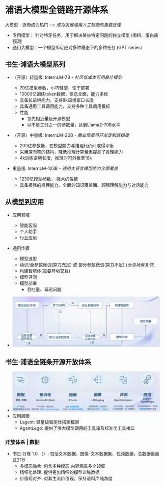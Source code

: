 # 浦语大模型全链路开源体系

大模型 - 逐渐成为热门 ——> *成为发展通用人工智能的重要途径*

- 专用模型： 针对特定任务，用于解决某些特定问题的独立模型 (围棋、蛋白质预测)
- 通用大模型：一个模型即可应对多种模态下的多种任务 (GPT series)


## 书生·浦语大模型系列
- （开源）轻量级: InternLM-7B - *社区低成本可用最佳模型*
    - 70亿模型参数，小巧轻便，便于部署
    - 10000亿训练token数据，信息全面，能力多维
    - 具备长语境能力，支持8k语境窗口长度
    - 具备通用工具调用能力，支持多种工具调用模板
    - 性能 
        - 领先相近量级开源模型
        - 以不足三分之一的参数量，达到Llama2-70B水平

- （开源）中量级: InternLM-20B - *商业场景可开发定制高精度* 
    - 200亿参数量，在模型能力与推理代价间取得平衡
    - 采用深而窄的结构，降低推理计算量但提高了推理能力
    - 4k训练语境长度，推理时可外推至16k 

- 重量级: InternLM-123B - *通用大语言模型能力全面覆盖* 
    - 1230亿模型参数， 强大的性能
    - 具备极强的推理能力、全面的知识覆盖面、超强理解能力与对话能力

 
## 从模型到应用 
- 应用领域
    - 智能客服
    - 个人助手
    - 行业应用

- 通用步骤
    - 模型选型
    - 续训/全参数微调(算力充足) 或 部分参数微调(算力不足)  (*业务场景复杂*)
    - 构建智能体(需要环境交互)
    - 模型评测
    - 模型部署
        - 吞吐量、延迟问题
- ![Alt text](image-1.png)

## 书生·浦语全链条开源开放体系
- ![Alt text](image-2.png)
- 应用层面
    - Lagent: 轻量级智能体搭建框架
    - AgentLego: 提供了供大模型调用的工具箱及标准化工具接口

### 开放体系 | 数据
- 书生·万卷 1.0 （）: 包括文本数据、图像-文本数据集、视频数据，总数据量超过2TB
    - 多模态融合: 包含多种模态,内容涵盖多个领域
    - 精细化处理: 提供更加精细的模型训练数据
    - 价值观对齐: 对其主流价值观，保持语料库纯净度
